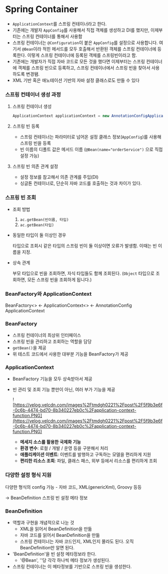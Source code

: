 # Spring Container

- `ApplicationContext`를 스프링 컨테이너라고 한다.
- 기존에는 개발자 `AppConfig`를 사용해서 직접 객체를 생성하고 DI를 했지만, 이제부터는 스프링 컨테이너를 통해서 사용함
- 스프링 컨테이너는 `@Configuration`이 붙은 `AppConfig`를 설정으로 사용합니다. 여기서 `@Bean`이라 적힌 메서드를 모두 호출해서 반환된 객체를 스프링 컨테이너에 등록한다. 이렇게 스프링 컨테이너에 등록된 객체를 스프링빈이라고 함.
- 기존에는 개발자가 직접 자바 코드로 모든 것을 했다면 이제부터는 스프링 컨테이너에 객체를 스프링 빈으로 등록하고, 스프링 컨테이너에서 스프링 빈을 찾아서 사용하도록 변경됌.
- XML 기반 혹은 애노테이션 기반의 자바 설정 클래스로도 만들 수 있다

### 스프링 컨테이너 생성 과정

1. 스프링 컨테이너 생성
    
    ```java
    ApplicationContext applicationContext = new AnnotationConfigApplicationContext(AppConfig.class);
    ```
    
2. 스프링 빈 등록
    - 스프링 컨테이너는 파라미터로 넘어온 설정 클래스 정보(`AppConfig`)를 사용해 스프링 빈을 등록
    - 빈 이름의 디폴트 값은 메서드 이름 (`@Bean(name="orderService")` 으로 직접 설정 가능)
3. 스프링 빈 의존 관계 설정
    - 설정 정보를 참고해서 의존 관계를 주입(DI)
    - 싱글톤 컨테이너로, 단순히 자바 코드를 호출하는 것과 차이가 있다.

### 스프링 빈 조회

- 조회 방법
    1. `ac.getBean(빈이름, 타입)`
    2. `ac.getBean(타입)`
- 동일한 타입이 둘 이상인 경우
    
    타입으로 조회시 같은 타입의 스프링 빈이 둘 이상이면 오류가 발생함. 이때는 빈 이름을 지정.
    
- 상속 관계
    
    부모 타입으로 빈을 조회하면, 자식 타입들도 함께 조회된다. (`Object` 타입으로 조회하면, 모든 스프링 빈을 조회하게 됩니다.)
    

### BeanFactory와 ApplicationContext

BeanFactory<<interface>> ← ApplicationContext<<interface>> ← AnnotationConfig ApplicationContext

### BeanFactory

- 스프링 컨테이너의 최상위 인터페이스
- 스프링 빈을 관리하고 조회하는 역할을 담당
- `getBean()`을 제공
- 위 테스트 코드에서 사용한 대부분 기능을 BeanFactory가 제공

### ApplicationContext

- BeanFactory 기능을 모두 상속받아서 제공
- 빈 관리 및 조회 기능 뿐만이 아닌, 여러 부가 기능을 제공
    
    ![https://velog.velcdn.com/images%2Ftmdgh0221%2Fpost%2F5f9b3e6f-0c6b-4474-bd70-8b340227eb0c%2Fapplication-context-function.PNG](https://velog.velcdn.com/images%2Ftmdgh0221%2Fpost%2F5f9b3e6f-0c6b-4474-bd70-8b340227eb0c%2Fapplication-context-function.PNG)
    
    - **메세지 소스를 활용한 국제화 기능**
    - **환경 변수**: 로컬 / 개발 / 운영 등을 구분해서 처리
    - **애플리케이션 이벤트**: 이벤트를 발행하고 구독하는 모델을 편리하게 지원
    - **편리한 리소스 조회**: 파일, 클래스 패스, 외부 등에서 리소스를 편리하게 조회

### 다양한 설정 형식 지원

다양한 형식의 config 가능 - 자바 코드, XML(genericXml), Groovy 등등

→ BeanDefinition 스프링 빈 설정 메타 정보

### BeanDefinition

- 역할과 구현을 개념적으로 나눈 것
    - XML을 읽어서 BeanDefinition을 만듦
    - 자바 코드를 읽어서 BeanDefinition을 만듦
    - 스프링 컨테이너는 자바 코드인지, XML인지 몰라도 된다. 오직 BeanDefinition만 알면 된다.
- 'BeanDefinition'을 빈 설정 메타정보라 한다.
    - '@Bean', '<bean>'당 각각 하나씩 메타 정보가 생성된다.
- 스프링 컨테이너는 이 메타정보를 기반으로 스프링 빈을 생성한다.